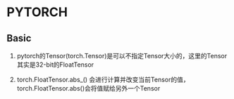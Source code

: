 # PYTORCH

## Basic 

1. pytorch的Tensor(torch.Tensor)是可以不指定Tensor大小的，这里的Tensor其实是32-bit的FloatTensor

2. torch.FloatTensor.abs_() 会进行计算并改变当前Tensor的值，torch.FloatTensor.abs()会将值赋给另外一个Tensor
